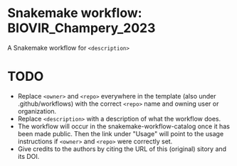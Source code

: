# Snakemake workflow: BIOVIR_Champery_2023

A Snakemake workflow for `<description>`

# TODO

* Replace `<owner>` and `<repo>` everywhere in the template (also under .github/workflows) with the correct `<repo>` name and owning user or organization.
* Replace `<description>` with a description of what the workflow does.
* The workflow will occur in the snakemake-workflow-catalog once it has been made public. Then the link under "Usage" will point to the usage instructions if `<owner>` and `<repo>` were correctly set.
* Give credits to the authors by citing the URL of this (original) sitory and its DOI.
